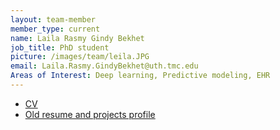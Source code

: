 ```yaml
---
layout: team-member
member_type: current
name: Laila Rasmy Gindy Bekhet
job_title: PhD student
picture: /images/team/leila.JPG
email: Laila.Rasmy.GindyBekhet@uth.tmc.edu
Areas of Interest: Deep learning, Predictive modeling, EHR
---
```



- [CV](https://www.dropbox.com/s/aidfjfspfbrvy9x/LR_CV_v8.pdf?dl=0)
- [Old resume and projects profile](https://www.dropbox.com/s/wiy72fimn9yjvkt/LRASMY%20Resume%20and%20Projects%20Profile.pdf?dl=0)
